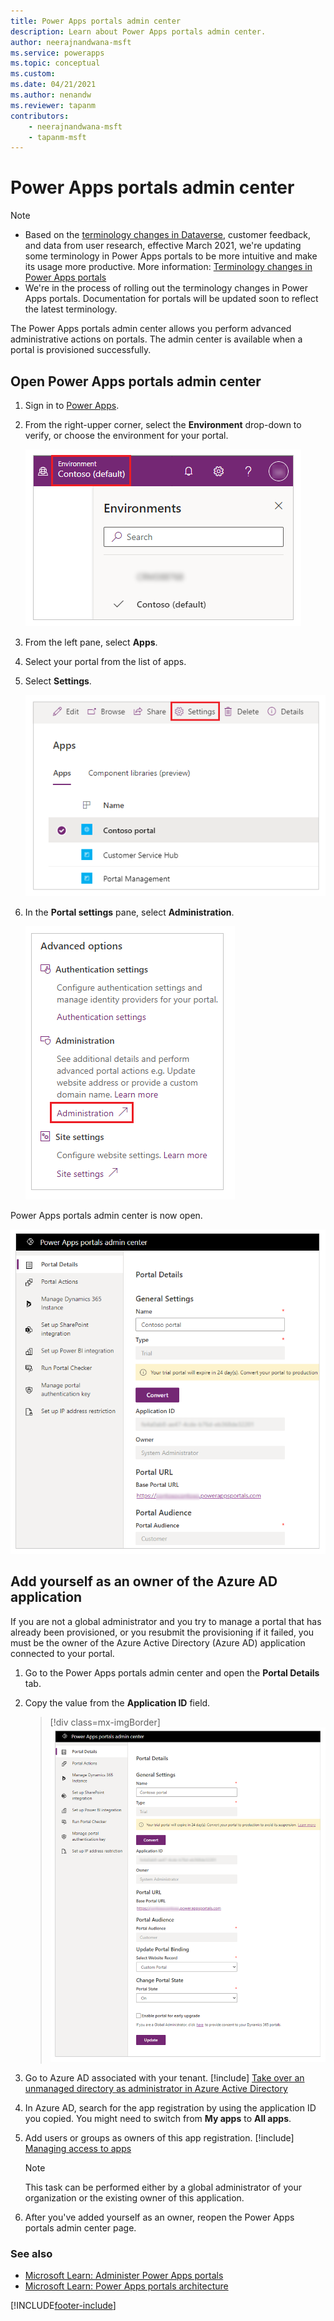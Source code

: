 ```yaml
---
title: Power Apps portals admin center
description: Learn about Power Apps portals admin center.
author: neerajnandwana-msft
ms.service: powerapps
ms.topic: conceptual
ms.custom: 
ms.date: 04/21/2021
ms.author: nenandw
ms.reviewer: tapanm
contributors:
    - neerajnandwana-msft
    - tapanm-msft
---
```


# Power Apps portals admin center

> [!NOTE]
> - Based on the [terminology changes in Dataverse](../../data-platform/data-platform-intro.md), customer feedback, and data from user research, effective March 2021, we're updating some terminology in Power Apps portals to be more intuitive and make its usage more productive. More information: [Terminology changes in Power Apps portals](../terminology-changes.md)
> - We're in the process of rolling out the terminology changes in Power Apps portals. Documentation for portals will be updated soon to reflect the latest terminology.

The Power Apps portals admin center allows you perform advanced administrative actions on portals. The admin center is available when a portal is provisioned successfully.

## Open Power Apps portals admin center

1. Sign in to [Power Apps](https://make.powerapps.com). 

1. From the right-upper corner, select the **Environment** drop-down to verify, or choose the environment for your portal.

    ![Choose environment](media/admin-overview/select-environment.png "Portal settings option")

1. From the left pane, select **Apps**.

1. Select your portal from the list of apps.

1. Select **Settings**.

    ![Portal settings](media/admin-overview/settings.png "Portal settings")

1. In the **Portal settings** pane, select **Administration**.

    ![Portal administration](media/admin-overview/administration.png "Portal administration")

Power Apps portals admin center is now open.

![Power Apps portals admin center](media/admin-overview/admin-center.png "Power Apps portals admin center")

## Add yourself as an owner of the Azure AD application

If you are not a global administrator and you try to manage a portal that has already been provisioned, or you resubmit the provisioning if it failed, you must be the owner of the Azure Active Directory (Azure AD) application connected to your portal.

1. Go to the Power Apps portals admin center and open the **Portal Details** tab.

2. Copy the value from the **Application ID** field.

    > [!div class=mx-imgBorder]
    > ![Portal Details tab](../media/portal-details-admin.png "Portal Details tab")

3. Go to Azure AD associated with your tenant. [!include[](../../../includes/proc-more-information.md)] [Take over an unmanaged directory as administrator in Azure Active Directory](/azure/active-directory/active-directory-manage-o365-subscription)

4. In Azure AD, search for the app registration by using the application ID you copied. You might need to switch from **My apps** to **All apps**.

5. Add users or groups as owners of this app registration. [!include[](../../../includes/proc-more-information.md)] [Managing access to apps](/azure/active-directory/active-directory-managing-access-to-apps)

    > [!Note]
    > This task can be performed either by a global administrator of your organization or the existing owner of this application.

6. After you've added yourself as an owner, reopen the Power Apps portals admin center page.

### See also

- [Microsoft Learn: Administer Power Apps portals](/learn/paths/administer-portals/)
- [Microsoft Learn: Power Apps portals architecture](/learn/modules/portals-architecture)


[!INCLUDE[footer-include](../../../includes/footer-banner.md)]